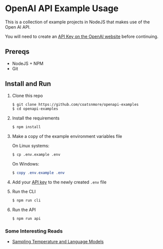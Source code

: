 # OpenAI API Example Usage

This is a collection of example projects in NodeJS that makes use of the Open AI API.

You will need to create an [API Key on the OpenAI website](https://beta.openai.com/account/api-keys) before continuing.

## Prereqs

* NodeJS + NPM
* Git

## Install and Run

1. Clone this repo

    ```bash
    $ git clone https://github.com/coatsnmore/openapi-examples
    $ cd openapi-examples
    ```

2. Install the requirements

   ```bash
   $ npm install
   ```

3. Make a copy of the example environment variables file

   On Linux systems: 
   ```bash
   $ cp .env.example .env
   ```
   On Windows:
   ```powershell
   $ copy .env.example .env
   ```

4. Add your [API key](https://beta.openai.com/account/api-keys) to the newly created `.env` file

5. Run the CLI

    ```bash
    $ npm run cli
    ```

6. Run the API

    ```bash
    $ npm run api
    ```

### Some Interesting Reads

* [Sampling Temperature and Language Models](https://towardsdatascience.com/how-to-sample-from-language-models-682bceb97277)